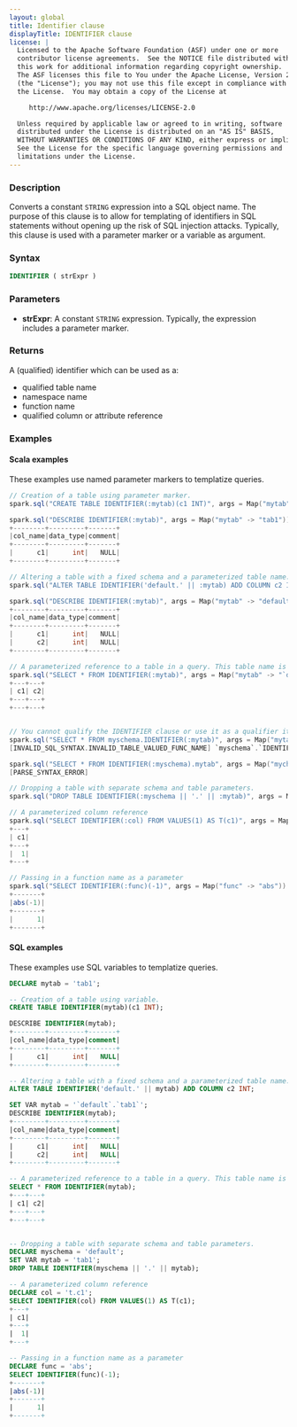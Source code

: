 ```yaml
---
layout: global
title: Identifier clause
displayTitle: IDENTIFIER clause
license: |
  Licensed to the Apache Software Foundation (ASF) under one or more
  contributor license agreements.  See the NOTICE file distributed with
  this work for additional information regarding copyright ownership.
  The ASF licenses this file to You under the Apache License, Version 2.0
  (the "License"); you may not use this file except in compliance with
  the License.  You may obtain a copy of the License at

     http://www.apache.org/licenses/LICENSE-2.0

  Unless required by applicable law or agreed to in writing, software
  distributed under the License is distributed on an "AS IS" BASIS,
  WITHOUT WARRANTIES OR CONDITIONS OF ANY KIND, either express or implied.
  See the License for the specific language governing permissions and
  limitations under the License.
---
```


### Description

Converts a constant `STRING` expression into a SQL object name.
The purpose of this clause is to allow for templating of identifiers in SQL statements without opening up the risk of SQL injection attacks.
Typically, this clause is used with a parameter marker or a variable as argument.

### Syntax

```sql
IDENTIFIER ( strExpr )
```

### Parameters

- **strExpr**: A constant `STRING` expression. Typically, the expression includes a parameter marker.

### Returns

A (qualified) identifier which can be used as a:

- qualified table name
- namespace name
- function name
- qualified column or attribute reference

### Examples

#### Scala examples

These examples use named parameter markers to templatize queries.

```scala
// Creation of a table using parameter marker.
spark.sql("CREATE TABLE IDENTIFIER(:mytab)(c1 INT)", args = Map("mytab" -> "tab1")).show()

spark.sql("DESCRIBE IDENTIFIER(:mytab)", args = Map("mytab" -> "tab1")).show()
+--------+---------+-------+
|col_name|data_type|comment|
+--------+---------+-------+
|      c1|      int|   NULL|
+--------+---------+-------+

// Altering a table with a fixed schema and a parameterized table name. 
spark.sql("ALTER TABLE IDENTIFIER('default.' || :mytab) ADD COLUMN c2 INT", args = Map("mytab" -> "tab1")).show()

spark.sql("DESCRIBE IDENTIFIER(:mytab)", args = Map("mytab" -> "default.tab1")).show()
+--------+---------+-------+
|col_name|data_type|comment|
+--------+---------+-------+
|      c1|      int|   NULL|
|      c2|      int|   NULL|
+--------+---------+-------+

// A parameterized reference to a table in a query. This table name is qualified and uses back-ticks.
spark.sql("SELECT * FROM IDENTIFIER(:mytab)", args = Map("mytab" -> "`default`.`tab1`")).show()
+---+---+
| c1| c2|
+---+---+
+---+---+


// You cannot qualify the IDENTIFIER clause or use it as a qualifier itself.
spark.sql("SELECT * FROM myschema.IDENTIFIER(:mytab)", args = Map("mytab" -> "`tab1`")).show()
[INVALID_SQL_SYNTAX.INVALID_TABLE_VALUED_FUNC_NAME] `myschema`.`IDENTIFIER`.

spark.sql("SELECT * FROM IDENTIFIER(:myschema).mytab", args = Map("mychema" -> "`default`")).show()
[PARSE_SYNTAX_ERROR]

// Dropping a table with separate schema and table parameters.
spark.sql("DROP TABLE IDENTIFIER(:myschema || '.' || :mytab)", args = Map("myschema" -> "default", "mytab" -> "tab1")).show()

// A parameterized column reference
spark.sql("SELECT IDENTIFIER(:col) FROM VALUES(1) AS T(c1)", args = Map("col" -> "t.c1")).show()
+---+
| c1|
+---+
|  1|
+---+

// Passing in a function name as a parameter
spark.sql("SELECT IDENTIFIER(:func)(-1)", args = Map("func" -> "abs")).show();
+-------+
|abs(-1)|
+-------+
|      1|
+-------+
```

#### SQL examples

These examples use SQL variables to templatize queries.

```sql
DECLARE mytab = 'tab1';

-- Creation of a table using variable.
CREATE TABLE IDENTIFIER(mytab)(c1 INT);

DESCRIBE IDENTIFIER(mytab);
+--------+---------+-------+
|col_name|data_type|comment|
+--------+---------+-------+
|      c1|      int|   NULL|
+--------+---------+-------+

-- Altering a table with a fixed schema and a parameterized table name. 
ALTER TABLE IDENTIFIER('default.' || mytab) ADD COLUMN c2 INT;

SET VAR mytab = '`default`.`tab1`';
DESCRIBE IDENTIFIER(mytab);
+--------+---------+-------+
|col_name|data_type|comment|
+--------+---------+-------+
|      c1|      int|   NULL|
|      c2|      int|   NULL|
+--------+---------+-------+

-- A parameterized reference to a table in a query. This table name is qualified and uses back-ticks.
SELECT * FROM IDENTIFIER(mytab);
+---+---+
| c1| c2|
+---+---+
+---+---+


-- Dropping a table with separate schema and table parameters.
DECLARE myschema = 'default';
SET VAR mytab = 'tab1';
DROP TABLE IDENTIFIER(myschema || '.' || mytab);

-- A parameterized column reference
DECLARE col = 't.c1';
SELECT IDENTIFIER(col) FROM VALUES(1) AS T(c1);
+---+
| c1|
+---+
|  1|
+---+

-- Passing in a function name as a parameter
DECLARE func = 'abs';
SELECT IDENTIFIER(func)(-1);
+-------+
|abs(-1)|
+-------+
|      1|
+-------+
```
